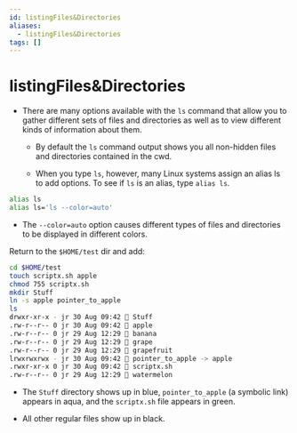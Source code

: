 ```yaml
---
id: listingFiles&Directories
aliases:
  - listingFiles&Directories
tags: []
---
```


# listingFiles&Directories

- There are many options available with the `ls` command that allow you to
  gather different sets of files and directories as well as to view different
  kinds of information about them.

  - By default the `ls` command output shows you all non-hidden files and
    directories contained in the cwd.

  - When you type `ls`, however, many Linux systems assign an alias ls to add
    options. To see if `ls` is an alias, type `alias ls`.

```bash
alias ls
alias ls='ls --color=auto'
```

- The `--color=auto` option causes different types of files and directories to
  be displayed in different colors.

Return to the `$HOME/test` dir and add:

```bash
cd $HOME/test
touch scriptx.sh apple
chmod 755 scriptx.sh
mkdir Stuff
ln -s apple pointer_to_apple
ls
drwxr-xr-x - jr 30 Aug 09:42  Stuff
.rw-r--r-- 0 jr 30 Aug 09:42  apple
.rw-r--r-- 0 jr 29 Aug 12:29  banana
.rw-r--r-- 0 jr 29 Aug 12:29  grape
.rw-r--r-- 0 jr 29 Aug 12:29  grapefruit
lrwxrwxrwx - jr 30 Aug 09:42  pointer_to_apple -> apple
.rwxr-xr-x 0 jr 30 Aug 09:42  scriptx.sh
.rw-r--r-- 0 jr 29 Aug 12:29  watermelon

```

- The `Stuff` directory shows up in blue, `pointer_to_apple` (a symbolic link)
  appears in aqua, and the `scriptx.sh` file appears in green.

- All other regular files show up in black.

